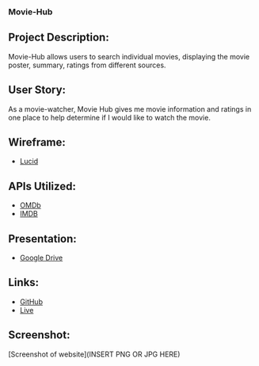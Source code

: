

### Movie-Hub

## Project Description:

Movie-Hub allows users to search individual movies, displaying the movie poster, summary, ratings from different sources.

## User Story:

As a movie-watcher, Movie Hub gives me movie information and ratings in one place to help determine if I would like to watch the movie.

## Wireframe:

- [Lucid](https://lucidchart.com/)

## APIs Utilized:

- [OMDb](https://www.omdbapi.com)
- [IMDB](https://imdb-api.com/en/API/Ratings)

## Presentation:

- [Google Drive](https://docs.google.com/presentation/d/1FfcQNZO1NixQN6F7j5yGVsOWhJnY9GRsQT7-849efxk/edit?usp=sharing)

## Links:

- [GitHub](https://github.com/JoeBarbone/movie-hub.git)
- [Live]()

## Screenshot:

[Screenshot of website](INSERT PNG OR JPG HERE)

